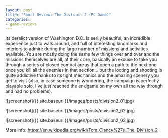 ```yaml
---
layout: post
title: "Short Review: The Division 2 (PC Game)"
categories:
- game-reviews
---
```


<p>
Its derelict version of Washington D.C. is eerily beautiful, an incredible experience just to walk around, and full of interesting landmarks and interiors to admire during the large number of missions and activities available. You are mostly doing the same few things over and over and the missions themselves are all, at their core, basically an excuse to take you through a series of closed combat areas that open a path to the next one once you kill all the enemies in that section... but the looting and shooting is quite addictive thanks to its tight mechanics and the amazing scenery you get to visit (also, in case someone is wondering, the campaign is perfectly playable solo, I've just reached the endgame on my own all the way through and had no problems).
</p>


![screenshot]({{ site.baseurl }}/images/posts/division2_01.jpg)

![screenshot]({{ site.baseurl }}/images/posts/division2_02.jpg)

![screenshot]({{ site.baseurl }}/images/posts/division2_03.jpg)


<p>More info: <a href="https://en.wikipedia.org/wiki/Tom_Clancy%27s_The_Division_2">https://en.wikipedia.org/wiki/Tom_Clancy%27s_The_Division_2</a><p>
